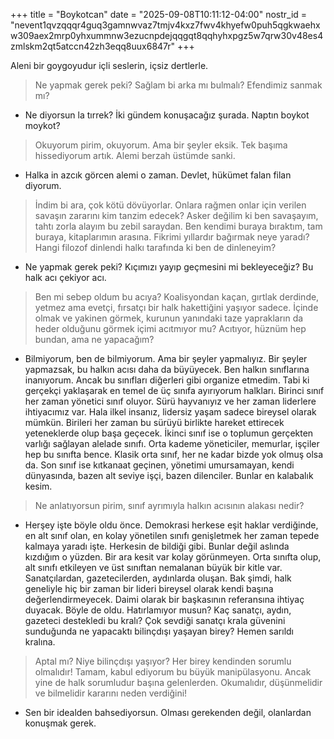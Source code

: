 +++
title = "Boykotcan"
date = "2025-09-08T10:11:12-04:00"
nostr_id = "nevent1qvzqqqr4guq3gamnwvaz7tmjv4kxz7fwv4khyefw0puh5qgkwaehxw309aex2mrp0yhxummnw3ezucnpdejqqgqt8qqhyhxpgz5w7qrw30v48es4zmlskm2qt5atccn42zh3eqq8uux6847r"
+++

Aleni bir goygoyudur içli seslerin, içsiz dertlerle. 

> Ne yapmak gerek peki? Sağlam bi arka mı bulmalı? Efendimiz sanmak mı? 

- Ne diyorsun la tırrek? İki gündem konuşacağız şurada. Naptın boykot moykot?

> Okuyorum pirim, okuyorum. Ama bir şeyler eksik. Tek başıma hissediyorum artık. Alemi berzah üstümde sanki. 

- Halka in azcık görcen alemi o zaman. Devlet, hükümet falan filan diyorum. 

> İndim bi ara, çok kötü dövüyorlar. Onlara rağmen onlar için verilen savaşın zararını kim tanzim edecek? Asker değilim ki ben savaşayım, tahtı zorla alayım bu zebil saraydan. Ben kendimi buraya bıraktım, tam buraya, kitaplarımın arasına. Fikrimi yıllardır bağırmak neye yaradı? Hangi filozof dinlendi halkı tarafında ki ben de dinleneyim?

- Ne yapmak gerek peki? Kıçımızı yayıp geçmesini mi bekleyeceğiz? Bu halk acı çekiyor acı. 

> Ben mi sebep oldum bu acıya? Koalisyondan kaçan, gırtlak derdinde, yetmez ama evetçi, fırsatçı bir halk hakettiğini yaşıyor sadece. İçinde olmak ve yakinen görmek, kurunun yanındaki taze yaprakların da heder olduğunu görmek içimi acıtmıyor mu? Acıtıyor, hüznüm hep bundan, ama ne yapacağım?

- Bilmiyorum, ben de bilmiyorum. Ama bir şeyler yapmalıyız. Bir şeyler yapmazsak, bu halkın acısı daha da büyüyecek. Ben halkın sınıflarına inanıyorum. Ancak bu sınıfları diğerleri gibi organize etmedim. Tabi ki gerçekçi yaklaşarak en temel de üç sınıfa ayırıyorum halkları. Birinci sınıf her zaman yönetici sınıf oluyor. Sürü hayvanıyız ve her zaman liderlere ihtiyacımız var. Hala ilkel insanız, lidersiz yaşam sadece bireysel olarak mümkün. Birileri her zaman bu sürüyü birlikte hareket ettirecek yeteneklerde olup başa geçecek. İkinci sınıf ise o toplumun gerçekten varlığı sağlayan alelade sınıfı. Orta kademe yöneticiler, memurlar, işçiler hep bu sınıfta bence. Klasik orta sınıf, her ne kadar bizde yok olmuş olsa da. Son sınıf ise kıtkanaat geçinen, yönetimi umursamayan, kendi dünyasında, bazen alt seviye işçi, bazen dilenciler. Bunlar en kalabalık kesim. 

> Ne anlatıyorsun pirim, sınıf ayrımıyla halkın acısının alakası nedir?

- Herşey işte böyle oldu önce. Demokrasi herkese eşit haklar verdiğinde, en alt sınıf olan, en kolay yönetilen sınıfı genişletmek her zaman tepede kalmaya yaradı işte. Herkesin de bildiği gibi. Bunlar değil aslında kızdığım o yüzden. Bir ara kesit var kolay görünmeyen. Orta sınıfta olup, alt sınıfı etkileyen ve üst sınıftan nemalanan büyük bir kitle var. Sanatçılardan, gazetecilerden, aydınlarda oluşan. Bak şimdi, halk geneliyle hiç bir zaman bir lideri bireysel olarak kendi başına değerlendirmeyecek. Daimi olarak bir başkasının referansına ihtiyaç duyacak. Böyle de oldu. Hatırlamıyor musun? Kaç sanatçı, aydın, gazeteci destekledi bu kralı? Çok sevdiği sanatçı krala güvenini sunduğunda ne yapacaktı bilinçdışı yaşayan birey? Hemen sarıldı kralına. 

> Aptal mı? Niye bilinçdışı yaşıyor? Her birey kendinden sorumlu olmalıdır! Tamam, kabul ediyorum bu büyük manipülasyonu. Ancak yine de halk sorumludur başına gelenlerden. Okumalıdır, düşünmelidir ve bilmelidir kararını neden verdiğini! 

- Sen bir idealden bahsediyorsun. Olması gerekenden değil, olanlardan konuşmak gerek.
